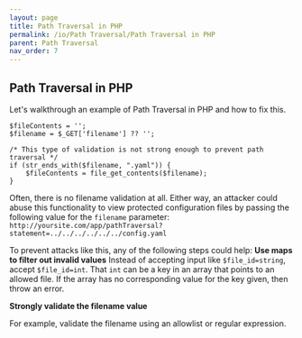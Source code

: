 ```yaml
---
layout: page
title: Path Traversal in PHP
permalink: /io/Path Traversal/Path Traversal in PHP
parent: Path Traversal
nav_order: 7
---
```


## Path Traversal in PHP 


Let's walkthrough an example of Path Traversal in PHP and how to fix this.

```
$fileContents = '';
$filename = $_GET['filename'] ?? '';

/* This type of validation is not strong enough to prevent path traversal */
if (str_ends_with($filename, ".yaml")) {
    $fileContents = file_get_contents($filename);
}
```

Often, there is no filename validation at all. 
Either way, an attacker could abuse this functionality to view protected configuration files by passing the
following value for the ```filename``` parameter:
```http://yoursite.com/app/pathTraversal?statement=../../../../../../config.yaml``` 


To prevent attacks like this, any of the following steps could help: 
**Use maps to filter out invalid values** 
Instead of accepting input like ```$file_id=string```, accept
```$file_id=int```. That ```int``` can be a key in an array that
  points to an allowed file. If the array has no corresponding value for the key given,
  then throw an error.

**Strongly validate the filename value** 

For example, validate the filename using an allowlist or regular expression.
